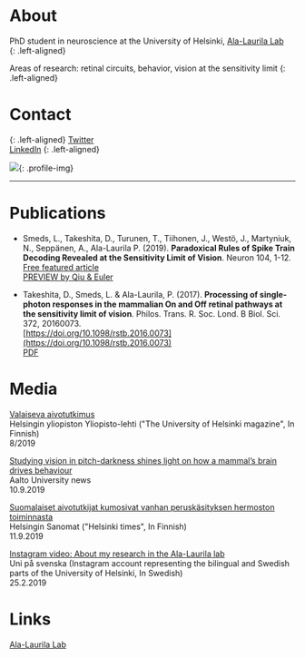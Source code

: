 

# About 
PhD student in neuroscience at the University of Helsinki, [Ala-Laurila Lab](http://ala-laurila.biosci.helsinki.fi/#home)  
{: .left-aligned}

Areas of research: retinal circuits, behavior, vision at the sensitivity limit
{: .left-aligned}

# Contact
{: .left-aligned}
[Twitter](https://twitter.com/linasmeds)  
[LinkedIn](https://www.linkedin.com/in/linasmeds/)
{: .left-aligned}

![](https://linasmeds.github.io/assets/images/DSCF8694bw_edit1.png){: .profile-img}

* * *

# Publications
* Smeds, L., Takeshita, D., Turunen, T., Tiihonen, J., Westö, J., Martyniuk, N., Seppänen, A., Ala-Laurila P. (2019). **Paradoxical Rules of Spike Train Decoding Revealed at the Sensitivity Limit of Vision**. Neuron 104, 1-12.  
[Free featured article](https://www.sciencedirect.com/science/article/pii/S0896627319306890?via%3Dihub)  
[PREVIEW by Qiu & Euler](http://ala-laurila.biosci.helsinki.fi/content/refs/qiu_euler_2019_retinal_circuits_for_seeing_in_the_dark.pdf)

* Takeshita, D., Smeds, L. & Ala-Laurila, P. (2017). **Processing of single-photon responses in the mammalian On and Off retinal pathways at the sensitivity limit of vision**. Philos. Trans. R. Soc. Lond. B Biol. Sci. 372, 20160073.  
[https://doi.org/10.1098/rstb.2016.0073](https://doi.org/10.1098/rstb.2016.0073)    
[PDF](http://ala-laurila.biosci.helsinki.fi/content/refs/takeshita_et_al_2017.pdf)

# Media  
[Valaiseva aivotutkimus](http://ala-laurila.biosci.helsinki.fi/content/media/yo8_valaiseva_aivotutkimus.pdf)  
Helsingin yliopiston Yliopisto-lehti ("The University of Helsinki magazine", In Finnish)  
8/2019

[Studying vision in pitch-darkness shines light on how a mammal’s brain drives behaviour](https://www.aalto.fi/en/news/studying-vision-in-pitch-darkness-shines-light-on-how-a-mammals-brain-drives-behaviour)   
Aalto University news   
10.9.2019

[Suomalaiset aivotutkijat kumosivat vanhan peruskäsityksen hermoston toiminnasta](https://www.hs.fi/tiede/art-2000006235484.html)    
Helsingin Sanomat ("Helsinki times", In Finnish)  
11.9.2019  

[Instagram video: About my research in the Ala-Laurila lab](https://www.instagram.com/p/BuTrEKfgu2q/?utm_source=ig_share_sheet&igshid=18lmk0nu9q7gr)    
Uni på svenska (Instagram account representing the bilingual and Swedish parts of the University of Helsinki, In Swedish)  
25.2.2019

# Links
[Ala-Laurila Lab](http://ala-laurila.biosci.helsinki.fi/#home)


